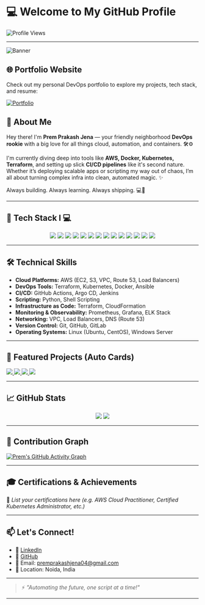 # 💻 Welcome to My GitHub Profile

![Profile Views](https://komarev.com/ghpvc/?username=prem-pjena&color=blue)

---

![Banner](https://github.com/prem-pjena/prem-pjena/blob/main/assets/banner-dark.png) <!-- Replace with your custom banner -->

## 🌐 Portfolio Website

Check out my personal DevOps portfolio to explore my projects, tech stack, and resume:

[![Portfolio](https://img.shields.io/badge/Visit%20My%20Portfolio-%23007ACC?style=for-the-badge&logo=vercel&logoColor=white)](https://devops-portfolio-five.vercel.app/)

## 🚀 About Me

Hey there! I'm **Prem Prakash Jena** — your friendly neighborhood **DevOps rookie** with a big love for all things cloud, automation, and containers. 🛠️⚙️

I'm currently diving deep into tools like **AWS, Docker, Kubernetes, Terraform**, and setting up slick **CI/CD pipelines** like it's second nature. Whether it’s deploying scalable apps or scripting my way out of chaos, I’m all about turning complex infra into clean, automated magic. ✨

Always building. Always learning. Always shipping. 💻🚢

---

## 🧰 Tech Stack I 💻

<div align="center">
  
  <img src="https://img.shields.io/badge/AWS-232F3E?style=for-the-badge&logo=amazon-aws&logoColor=white" />
  <img src="https://img.shields.io/badge/Terraform-844FBA?style=for-the-badge&logo=terraform&logoColor=white" />
  <img src="https://img.shields.io/badge/Kubernetes-326CE5?style=for-the-badge&logo=kubernetes&logoColor=white" />
  <img src="https://img.shields.io/badge/Docker-2496ED?style=for-the-badge&logo=docker&logoColor=white" />
  <img src="https://img.shields.io/badge/GitHub%20Actions-2088FF?style=for-the-badge&logo=github-actions&logoColor=white" />
  <img src="https://img.shields.io/badge/Jenkins-D24939?style=for-the-badge&logo=jenkins&logoColor=white" />
  <img src="https://img.shields.io/badge/Ansible-EE0000?style=for-the-badge&logo=ansible&logoColor=white" />
  <img src="https://img.shields.io/badge/Python-3776AB?style=for-the-badge&logo=python&logoColor=white" />
  <img src="https://img.shields.io/badge/Shell_Script-4EAA25?style=for-the-badge&logo=gnu-bash&logoColor=white" />
  <img src="https://img.shields.io/badge/Prometheus-E6522C?style=for-the-badge&logo=prometheus&logoColor=white" />
  <img src="https://img.shields.io/badge/Grafana-F46800?style=for-the-badge&logo=grafana&logoColor=white" />
  <img src="https://img.shields.io/badge/Linux-FCC624?style=for-the-badge&logo=linux&logoColor=black" />
  <img src="https://img.shields.io/badge/Git-F05032?style=for-the-badge&logo=git&logoColor=white" />
  <img src="https://img.shields.io/badge/GitHub-181717?style=for-the-badge&logo=github&logoColor=white" />

</div>

---

## 🛠️ Technical Skills

- **Cloud Platforms:** AWS (EC2, S3, VPC, Route 53, Load Balancers)  
- **DevOps Tools:** Terraform, Kubernetes, Docker, Ansible  
- **CI/CD:** GitHub Actions, Argo CD, Jenkins  
- **Scripting:** Python, Shell Scripting  
- **Infrastructure as Code:** Terraform, CloudFormation  
- **Monitoring & Observability:** Prometheus, Grafana, ELK Stack  
- **Networking:** VPC, Load Balancers, DNS (Route 53)  
- **Version Control:** Git, GitHub, GitLab  
- **Operating Systems:** Linux (Ubuntu, CentOS), Windows Server  

---

## 📌 Featured Projects (Auto Cards)

<a href="https://github.com/prem-pjena/ecommerce-devops">
  <img src="https://github-readme-stats.vercel.app/api/pin/?username=prem-pjena&repo=ecommerce-devops&theme=radical" />
</a>
<a href="https://github.com/prem-pjena/express-api-devops">
  <img src="https://github-readme-stats.vercel.app/api/pin/?username=prem-pjena&repo=express-api-devops&theme=radical" />
</a>
<a href="https://github.com/prem-pjena/medusa-ecs-deploy">
  <img src="https://github-readme-stats.vercel.app/api/pin/?username=prem-pjena&repo=medusa-ecs-deploy&theme=radical" />
</a>
<a href="https://github.com/prem-pjena/github-jira-automation">
  <img src="https://github-readme-stats.vercel.app/api/pin/?username=prem-pjena&repo=github-jira-automation&theme=radical" />
</a>

---

## 📈 GitHub Stats

<div align="center">
  <img src="https://github-readme-stats.vercel.app/api?username=prem-pjena&show_icons=true&theme=radical" />
  <img src="https://github-readme-stats.vercel.app/api/top-langs/?username=prem-pjena&layout=compact&theme=radical" />
</div>

---

## 🌱 Contribution Graph

[![Prem's GitHub Activity Graph](https://github-readme-activity-graph.vercel.app/graph?username=prem-pjena&theme=radical)](https://github.com/prem-pjena/github-readme-activity-graph)

---

## 🎓 Certifications & Achievements

🏅 *List your certifications here (e.g. AWS Cloud Practitioner, Certified Kubernetes Administrator, etc.)*

---

## 📫 Let's Connect!

- 💼 [LinkedIn](https://www.linkedin.com/in/prem-prakash-7b9a561b2/)  
- 🔗 [GitHub](https://github.com/prempjena)  
- 📧 Email: premprakashjena04@gmail.com  
- 📍 Location: Noida, India  

---

> ⚡ *"Automating the future, one script at a time!"*

---

